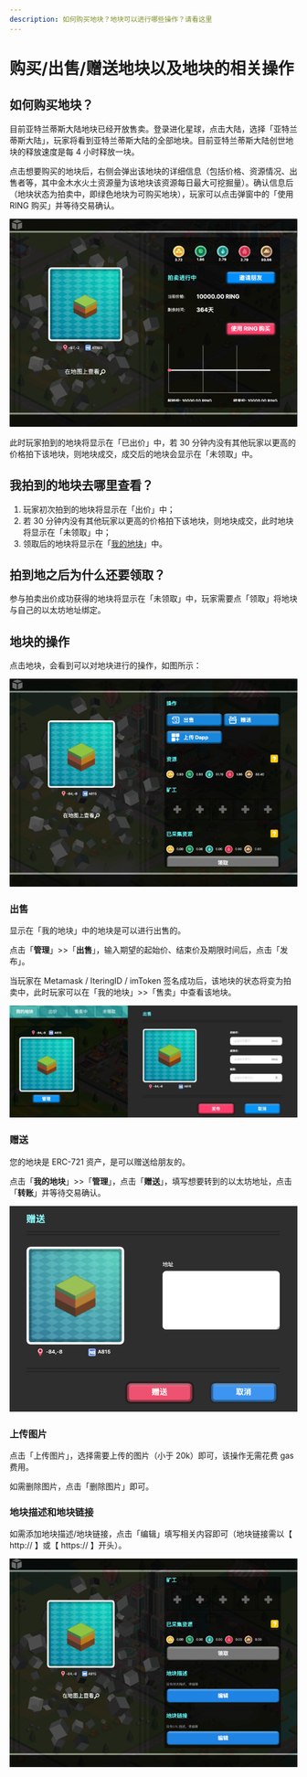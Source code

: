 ```yaml
---
description: 如何购买地块？地块可以进行哪些操作？请看这里
---
```


# 购买/出售/赠送地块以及地块的相关操作

## 如何购买地块？

目前亚特兰蒂斯大陆地块已经开放售卖。登录进化星球，点击大陆，选择「亚特兰蒂斯大陆」，玩家将看到亚特兰蒂斯大陆的全部地块。目前亚特兰蒂斯大陆创世地块的释放速度是每 4 小时释放一块。

点击想要购买的地块后，右侧会弹出该地块的详细信息（包括价格、资源情况、出售者等，其中金木水火土资源量为该地块该资源每日最大可挖掘量）。确认信息后（地块状态为拍卖中，即绿色地块为可购买地块），玩家可以点击弹窗中的「使用 RING 购买」并等待交易确认。

![](../../.gitbook/assets/tutorials-atlantis-ethereum-how-to-buy-sell-gift-land-cn-1.png)

此时玩家拍到的地块将显示在「已出价」中，若 30 分钟内没有其他玩家以更高的价格拍下该地块，则地块成交，成交后的地块会显示在「未领取」中。

## 我拍到的地块去哪里查看？

1. 玩家初次拍到的地块将显示在「出价」中；
2. 若 30 分钟内没有其他玩家以更高的价格拍下该地块，则地块成交，此时地块将显示在「未领取」中；
3. 领取后的地块将显示在「[我的地块](https://www.evolution.land/land/1/list)」中。

## 拍到地之后为什么还要领取？

参与拍卖出价成功获得的地块将显示在「未领取」中，玩家需要点「领取」将地块与自己的以太坊地址绑定。

## 地块的操作

点击地块，会看到可以对地块进行的操作，如图所示：

![](../../.gitbook/assets/tutorials-atlantis-ethereum-how-to-buy-sell-gift-land-cn-2.png)

### 出售

显示在「我的地块」中的地块是可以进行出售的。

点击「**管理**」&gt;&gt;「**出售**」，输入期望的起始价、结束价及期限时间后，点击「发布」。

当玩家在 Metamask / IteringID / imToken 签名成功后，该地块的状态将变为拍卖中，此时玩家可以在「我的地块」&gt;&gt;「售卖」中查看该地块。

![](../../.gitbook/assets/tutorials-atlantis-ethereum-how-to-buy-sell-gift-land-cn-3.jpg)

### 赠送

您的地块是 ERC-721 资产，是可以赠送给朋友的。

点击「**我的地块**」&gt;&gt;「**管理**」，点击「**赠送**」，填写想要转到的以太坊地址，点击「**转账**」并等待交易确认。

![](../../.gitbook/assets/tutorials-atlantis-ethereum-how-to-buy-sell-gift-land-cn-4.png)

### 上传图片

点击「上传图片」，选择需要上传的图片（小于 20k）即可，该操作无需花费 gas 费用。

如需删除图片，点击「删除图片」即可。

### 地块描述和地块链接

如需添加地块描述/地块链接，点击「编辑」填写相关内容即可（地块链接需以【 http:// 】或【 https:// 】开头）。

![](../../.gitbook/assets/tutorials-atlantis-ethereum-how-to-buy-sell-gift-land-cn-5.png)

